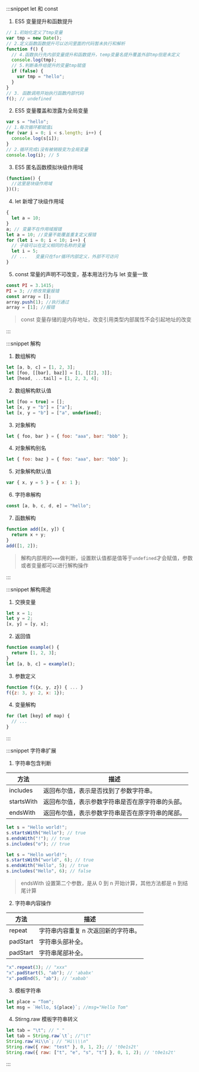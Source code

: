 :::snippet let 和 const

1. ES5 变量提升和函数提升

```javascript
// 1.初始化定义了tmp变量
var tmp = new Date();
// 2.定义函数函数提升可以访问里面的代码暂未执行和解析
function f() {
  // 4.函数执行先内部变量提升和函数提升，temp变量名提升覆盖外部tmp但是未定义
  console.log(tmp);
  // 5.判断条件给提升的变量tmp赋值
  if (false) {
    var tmp = "hello";
  }
}
// 3. 函数调用开始执行函数内部代码
f(); // undefined
```

2. ES5 变量覆盖和泄露为全局变量

```javascript
var s = "hello";
// 1.每次循环都赋值i
for (var i = 0; i < s.length; i++) {
  console.log(s[i]);
}
// 2.循环完成i没有被销毁变为全局变量
console.log(i); // 5
```

3. ES5 匿名函数模拟块级作用域

```javascript
(function() {
  //这里是块级作用域
})();
```

4. let 新增了块级作用域

```javascript
{
  let a = 10;
}
a; // 变量不在作用域报错
let a = 10; //变量不能覆盖重复定义报错
for (let i = 0; i < 10; i++) {
  // 子级可以在定义相同的名称的变量
  let i = 5;
  // ...   变量只在for循环内部定义，外部不可访问
}
```

5. const 常量的声明不可改变，基本用法行为与 let 变量一致

```javascript
const PI = 3.1415;
PI = 3; //修改常量报错
const array = [];
array.push(1); //执行通过
array = [1]; //报错
```

> const 变量存储的是内存地址，改变引用类型内部属性不会引起地址的改变

:::

:::snippet 解构

1. 数组解构

```javascript
let [a, b, c] = [1, 2, 3];
let [foo, [[bar], baz]] = [1, [[2], 3]];
let [head, ...tail] = [1, 2, 3, 4];
```

2. 数组解构默认值

```javascript
let [foo = true] = [];
let [x, y = "b"] = ["a"];
let [x, y = "b"] = ["a", undefined];
```

3. 对象解构

```javascript
let { foo, bar } = { foo: "aaa", bar: "bbb" };
```

4. 对象解构别名

```javascript
let { foo: baz } = { foo: "aaa", bar: "bbb" };
```

5. 对象解构默认值

```javascript
var { x, y = 5 } = { x: 1 };
```

6. 字符串解构

```javascript
const [a, b, c, d, e] = "hello";
```

7. 函数解构

```javascript
function add([x, y]) {
  return x + y;
}
add([1, 2]);
```

> 解构内部用的`===`做判断，设置默认值都是值等于`undefined`才会赋值，参数或者变量都可以进行解构操作

:::

:::snippet 解构用途

1. 交换变量

```javascript
let x = 1;
let y = 2;
[x, y] = [y, x];
```

2. 返回值

```javascript
function example() {
  return [1, 2, 3];
}
let [a, b, c] = example();
```

3. 参数定义

```javascript
function f({x, y, z}) { ... }
f({z: 3, y: 2, x: 1});
```

4. 变量解构

```javascript
for (let [key] of map) {
  // ...
}
```

:::

:::snippet 字符串扩展

1. 字符串包含判断

| 方法       | 描述                                             |
| ---------- | ------------------------------------------------ |
| includes   | 返回布尔值，表示是否找到了参数字符串。           |
| startsWith | 返回布尔值，表示参数字符串是否在原字符串的头部。 |
| endsWith   | 返回布尔值，表示参数字符串是否在原字符串的尾部。 |

```javascript
let s = "Hello world!";
s.startsWith("Hello"); // true
s.endsWith("!"); // true
s.includes("o"); // true
```

```javascript
let s = "Hello world!";
s.startsWith("world", 6); // true
s.endsWith("Hello", 5); // true
s.includes("Hello", 6); // false
```

> endsWith 设置第二个参数，是从 0 到 n 开始计算，其他方法都是 n 到结尾计算

2. 字符串内容操作

| 方法     | 描述                                |
| -------- | ----------------------------------- |
| repeat   | 字符串内容重复 n 次返回新的字符串。 |
| padStart | 字符串头部补全。                    |
| padStart | 字符串尾部补全。                    |

```javascript
"x".repeat(3); // "xxx"
"x".padStart(5, "ab"); // 'ababx'
"x".padEnd(5, "ab"); // 'xabab'
```

3. 模板字符串

```javascript
let place = "Tom";
let msg = `Hello, ${place}`; //msg="Hello Tom"
```

4. Stirng.raw 模板字符串转义

```javascript
let tab = "\t"; // " "
let tab = String.raw`\t`; //"\t"
String.raw`Hi\\n`; // "Hi\\\\n"
String.raw({ raw: "test" }, 0, 1, 2); // 't0e1s2t'
String.raw({ raw: ["t", "e", "s", "t"] }, 0, 1, 2); // 't0e1s2t'
```

:::
